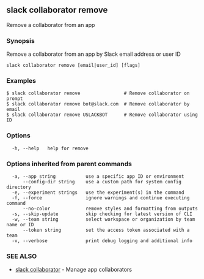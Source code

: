 ## slack collaborator remove

Remove a collaborator from an app

### Synopsis

Remove a collaborator from an app by Slack email address or user ID

```
slack collaborator remove [email|user_id] [flags]
```

### Examples

```
$ slack collaborator remove                # Remove collaborator on prompt
$ slack collaborator remove bot@slack.com  # Remove collaborator by email
$ slack collaborator remove USLACKBOT      # Remove collaborator using ID
```

### Options

```
  -h, --help   help for remove
```

### Options inherited from parent commands

```
  -a, --app string           use a specific app ID or environment
      --config-dir string    use a custom path for system config directory
  -e, --experiment strings   use the experiment(s) in the command
  -f, --force                ignore warnings and continue executing command
      --no-color             remove styles and formatting from outputs
  -s, --skip-update          skip checking for latest version of CLI
  -w, --team string          select workspace or organization by team name or ID
      --token string         set the access token associated with a team
  -v, --verbose              print debug logging and additional info
```

### SEE ALSO

* [slack collaborator](slack_collaborator)	 - Manage app collaborators

